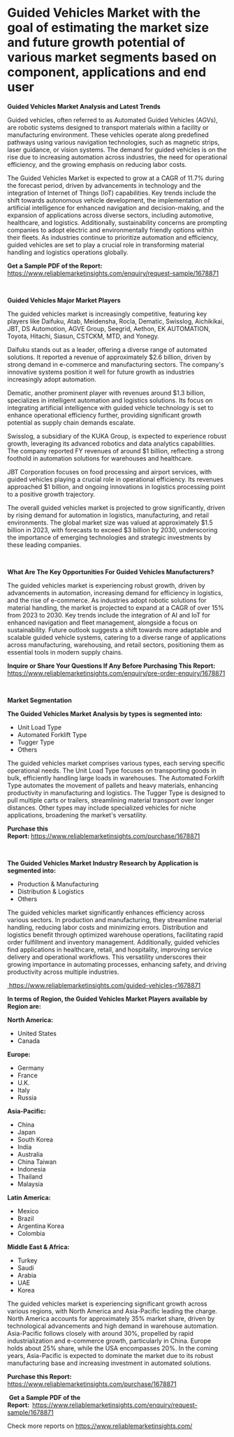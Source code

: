 <p><h1>Guided Vehicles Market with the goal of estimating the market size and future growth potential of various market segments based on component, applications and end user</h1></p><p><strong>Guided Vehicles Market Analysis and Latest Trends</strong></p>
<p><p>Guided vehicles, often referred to as Automated Guided Vehicles (AGVs), are robotic systems designed to transport materials within a facility or manufacturing environment. These vehicles operate along predefined pathways using various navigation technologies, such as magnetic strips, laser guidance, or vision systems. The demand for guided vehicles is on the rise due to increasing automation across industries, the need for operational efficiency, and the growing emphasis on reducing labor costs.</p><p>The Guided Vehicles Market is expected to grow at a CAGR of 11.7% during the forecast period, driven by advancements in technology and the integration of Internet of Things (IoT) capabilities. Key trends include the shift towards autonomous vehicle development, the implementation of artificial intelligence for enhanced navigation and decision-making, and the expansion of applications across diverse sectors, including automotive, healthcare, and logistics. Additionally, sustainability concerns are prompting companies to adopt electric and environmentally friendly options within their fleets. As industries continue to prioritize automation and efficiency, guided vehicles are set to play a crucial role in transforming material handling and logistics operations globally.</p></p>
<p><strong>Get a Sample PDF of the Report:&nbsp;</strong> <a href="https://www.reliablemarketinsights.com/enquiry/request-sample/1678871?utm_campaign=2206&utm_medium=2&utm_source=Github&utm_content=ia&utm_term=18022025&utm_id=guided-vehicles">https://www.reliablemarketinsights.com/enquiry/request-sample/1678871</a></p>
<p>&nbsp;</p>
<p><strong>Guided Vehicles Major Market Players</strong></p>
<p><p>The guided vehicles market is increasingly competitive, featuring key players like Daifuku, Atab, Meidensha, Rocla, Dematic, Swisslog, Aichikikai, JBT, DS Automotion, AGVE Group, Seegrid, Aethon, EK AUTOMATION, Toyota, Hitachi, Siasun, CSTCKM, MTD, and Yonegy. </p><p>Daifuku stands out as a leader, offering a diverse range of automated solutions. It reported a revenue of approximately $2.6 billion, driven by strong demand in e-commerce and manufacturing sectors. The company's innovative systems position it well for future growth as industries increasingly adopt automation.</p><p>Dematic, another prominent player with revenues around $1.3 billion, specializes in intelligent automation and logistics solutions. Its focus on integrating artificial intelligence with guided vehicle technology is set to enhance operational efficiency further, providing significant growth potential as supply chain demands escalate.</p><p>Swisslog, a subsidiary of the KUKA Group, is expected to experience robust growth, leveraging its advanced robotics and data analytics capabilities. The company reported FY revenues of around $1 billion, reflecting a strong foothold in automation solutions for warehouses and healthcare.</p><p>JBT Corporation focuses on food processing and airport services, with guided vehicles playing a crucial role in operational efficiency. Its revenues approached $1 billion, and ongoing innovations in logistics processing point to a positive growth trajectory.</p><p>The overall guided vehicles market is projected to grow significantly, driven by rising demand for automation in logistics, manufacturing, and retail environments. The global market size was valued at approximately $1.5 billion in 2023, with forecasts to exceed $3 billion by 2030, underscoring the importance of emerging technologies and strategic investments by these leading companies.</p></p>
<p>&nbsp;</p>
<p><strong>What Are The Key Opportunities For Guided Vehicles Manufacturers?</strong></p>
<p><p>The guided vehicles market is experiencing robust growth, driven by advancements in automation, increasing demand for efficiency in logistics, and the rise of e-commerce. As industries adopt robotic solutions for material handling, the market is projected to expand at a CAGR of over 15% from 2023 to 2030. Key trends include the integration of AI and IoT for enhanced navigation and fleet management, alongside a focus on sustainability. Future outlook suggests a shift towards more adaptable and scalable guided vehicle systems, catering to a diverse range of applications across manufacturing, warehousing, and retail sectors, positioning them as essential tools in modern supply chains.</p></p>
<p><strong>Inquire or Share Your Questions If Any Before Purchasing This Report:</strong> <a href="https://www.reliablemarketinsights.com/enquiry/pre-order-enquiry/1678871?utm_campaign=2206&utm_medium=2&utm_source=Github&utm_content=ia&utm_term=18022025&utm_id=guided-vehicles">https://www.reliablemarketinsights.com/enquiry/pre-order-enquiry/1678871</a></p>
<p>&nbsp;</p>
<p><strong>Market Segmentation</strong></p>
<p><strong>The Guided Vehicles Market Analysis by types is segmented into:</strong></p>
<p><ul><li>Unit Load Type</li><li>Automated Forklift Type</li><li>Tugger Type</li><li>Others</li></ul></p>
<p><p>The guided vehicles market comprises various types, each serving specific operational needs. The Unit Load Type focuses on transporting goods in bulk, efficiently handling large loads in warehouses. The Automated Forklift Type automates the movement of pallets and heavy materials, enhancing productivity in manufacturing and logistics. The Tugger Type is designed to pull multiple carts or trailers, streamlining material transport over longer distances. Other types may include specialized vehicles for niche applications, broadening the market's versatility.</p></p>
<p><strong>Purchase this Report:&nbsp;</strong><a href="https://www.reliablemarketinsights.com/purchase/1678871?utm_campaign=2206&utm_medium=2&utm_source=Github&utm_content=ia&utm_term=18022025&utm_id=guided-vehicles">https://www.reliablemarketinsights.com/purchase/1678871</a></p>
<p>&nbsp;</p>
<p><strong>The Guided Vehicles Market Industry Research by Application is segmented into:</strong></p>
<p><ul><li>Production & Manufacturing</li><li>Distribution & Logistics</li><li>Others</li></ul></p>
<p><p>The guided vehicles market significantly enhances efficiency across various sectors. In production and manufacturing, they streamline material handling, reducing labor costs and minimizing errors. Distribution and logistics benefit through optimized warehouse operations, facilitating rapid order fulfillment and inventory management. Additionally, guided vehicles find applications in healthcare, retail, and hospitality, improving service delivery and operational workflows. This versatility underscores their growing importance in automating processes, enhancing safety, and driving productivity across multiple industries.</p></p>
<p><a href="https://www.reliablemarketinsights.com/guided-vehicles-r1678871?utm_campaign=2206&utm_medium=2&utm_source=Github&utm_content=ia&utm_term=18022025&utm_id=guided-vehicles">&nbsp;https://www.reliablemarketinsights.com/guided-vehicles-r1678871</a></p>
<p><strong>In terms of Region, the Guided Vehicles Market Players available by Region are:</strong></p>
<p>
    <p> <strong> North America: </strong>
        <ul>
            <li>United States</li>
            <li>Canada</li>
        </ul>
        </p> 
    <p> <strong> Europe: </strong>
        <ul>
            <li>Germany</li>
            <li>France</li>
            <li>U.K.</li>
            <li>Italy</li>
            <li>Russia</li>
        </ul>
        </p> 
    <p> <strong> Asia-Pacific: </strong>
        <ul>
            <li>China</li>
            <li>Japan</li>
            <li>South Korea</li>
            <li>India</li>
            <li>Australia</li>
            <li>China Taiwan</li>
            <li>Indonesia</li>
            <li>Thailand</li>
            <li>Malaysia</li>
        </ul>
        </p> 
    <p> <strong> Latin America: </strong>
        <ul>
            <li>Mexico</li>
            <li>Brazil</li>
            <li>Argentina Korea</li>
            <li>Colombia</li>
        </ul>
        </p> 
    <p> <strong> Middle East & Africa: </strong>
        <ul>
            <li>Turkey</li>
            <li>Saudi</li>
            <li>Arabia</li>
            <li>UAE</li>
            <li>Korea</li>
        </ul>
    </p>
    </p>
<p><p>The guided vehicles market is experiencing significant growth across various regions, with North America and Asia-Pacific leading the charge. North America accounts for approximately 35% market share, driven by technological advancements and high demand in warehouse automation. Asia-Pacific follows closely with around 30%, propelled by rapid industrialization and e-commerce growth, particularly in China. Europe holds about 25% share, while the USA encompasses 20%. In the coming years, Asia-Pacific is expected to dominate the market due to its robust manufacturing base and increasing investment in automated solutions.</p></p>
<p><strong>Purchase this Report: </strong><a href="https://www.reliablemarketinsights.com/purchase/1678871?utm_campaign=2206&utm_medium=2&utm_source=Github&utm_content=ia&utm_term=18022025&utm_id=guided-vehicles">https://www.reliablemarketinsights.com/purchase/1678871</a></p>
<p>&nbsp;<strong>Get a Sample PDF of the Report:&nbsp;&nbsp;</strong><a href="https://www.reliablemarketinsights.com/enquiry/request-sample/1678871?utm_campaign=2206&utm_medium=2&utm_source=Github&utm_content=ia&utm_term=18022025&utm_id=guided-vehicles">https://www.reliablemarketinsights.com/enquiry/request-sample/1678871</a></p>
<p><strong></strong></p>
<p>Check more reports on <a href="https://www.reliablemarketinsights.com/?utm_campaign=2206&utm_medium=2&utm_source=Github&utm_content=ia&utm_term=18022025&utm_id=guided-vehicles">https://www.reliablemarketinsights.com/</a></p>